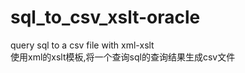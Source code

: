 # sql_to_csv_xslt-oracle
query sql to a csv file with xml-xslt  
使用xml的xslt模板,将一个查询sql的查询结果生成csv文件  
